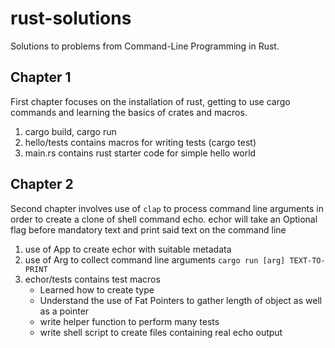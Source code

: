 # rust-solutions

Solutions to problems from Command-Line Programming in Rust.

## Chapter 1

First chapter focuses on the installation of rust, getting to use cargo
commands and learning the basics of crates and macros.
1. cargo build, cargo run
2. hello/tests contains macros for writing tests (cargo test)
3. main.rs contains rust starter code for simple hello world

## Chapter 2

Second chapter involves use of `clap` to process command line arguments in
order to create a clone of shell command echo. echor will take an Optional flag
before mandatory text and print said text on the command line
1. use of App to create echor with suitable metadata
2. use of Arg to collect command line arguments `cargo run [arg] TEXT-TO-PRINT`
3. echor/tests contains test macros
    * Learned how to create type
    * Understand the use of Fat Pointers to gather length of object as well as
a pointer
    * write helper function to perform many tests
    * write shell script to create files containing real echo output
 
